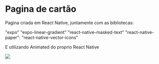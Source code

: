 # Pagina de cartão

Pagina criada em React Native, juntamente com as bibliotecas:

"expo"
"expo-linear-gradient"
"react-native-masked-text"
"react-native-paper":
"react-native-vector-icons"

E utilizando Animated do proprio React Native

![](card.gif)
